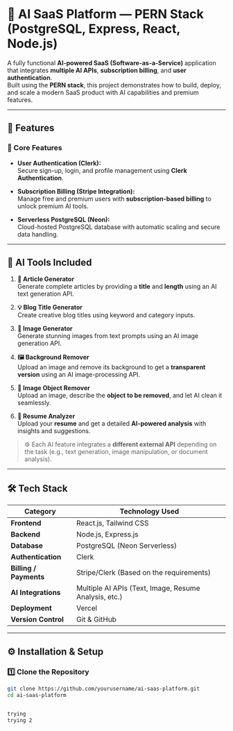 # 🧠 AI SaaS Platform — PERN Stack (PostgreSQL, Express, React, Node.js)

A fully functional **AI-powered SaaS (Software-as-a-Service)** application that integrates **multiple AI APIs**, **subscription billing**, and **user authentication**.  
Built using the **PERN stack**, this project demonstrates how to build, deploy, and scale a modern SaaS product with AI capabilities and premium features.

---

## 🚀 Features

### 🧩 Core Features
- **User Authentication (Clerk):**  
  Secure sign-up, login, and profile management using **Clerk Authentication**.
  
- **Subscription Billing (Stripe Integration):**  
  Manage free and premium users with **subscription-based billing** to unlock premium AI tools.
  
- **Serverless PostgreSQL (Neon):**  
  Cloud-hosted PostgreSQL database with automatic scaling and secure data handling.

---

## 🤖 AI Tools Included

1. **📝 Article Generator**  
   Generate complete articles by providing a **title** and **length** using an AI text generation API.

2. **💡 Blog Title Generator**  
   Create creative blog titles using keyword and category inputs.

3. **🎨 Image Generator**  
   Generate stunning images from text prompts using an AI image generation API.

4. **🖼️ Background Remover**  
   Upload an image and remove its background to get a **transparent version** using an AI image-processing API.

5. **🧽 Image Object Remover**  
   Upload an image, describe the **object to be removed**, and let AI clean it seamlessly.

6. **📄 Resume Analyzer**  
   Upload your **resume** and get a detailed **AI-powered analysis** with insights and suggestions.

> ⚙️ Each AI feature integrates a **different external API** depending on the task (e.g., text generation, image manipulation, or document analysis).

---

## 🛠️ Tech Stack

| Category | Technology Used |
|-----------|----------------|
| **Frontend** | React.js, Tailwind CSS |
| **Backend** | Node.js, Express.js |
| **Database** | PostgreSQL (Neon Serverless) |
| **Authentication** | Clerk |
| **Billing / Payments** | Stripe/Clerk (Based on the requirements) |
| **AI Integrations** | Multiple AI APIs (Text, Image, Resume Analysis, etc.) |
| **Deployment** | Vercel  |
| **Version Control** | Git & GitHub |

---

## ⚙️ Installation & Setup

### 1️⃣ Clone the Repository
```bash
git clone https://github.com/yourusername/ai-saas-platform.git
cd ai-saas-platform


trying 
trying 2
